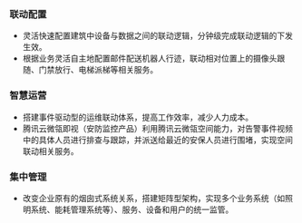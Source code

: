 ### 联动配置
- 灵活快速配置建筑中设备与数据之间的联动逻辑，分钟级完成联动逻辑的下发生效。
- 根据业务灵活自主地配置邮件配送机器人行迹，联动相对位置上的摄像头跟随、门禁放行、电梯派梯等相关服务。

### 智慧运营
- 搭建事件驱动型的运维联动体系，提高工作效率，减少人力成本。
- 腾讯云微瓴即视（安防监控产品）利用腾讯云微瓴空间能力，对告警事件视频中的具体人员进行排查与跟踪，并派送给最近的安保人员进行围堵，实现空间联动相关服务。

### 集中管理
- 改变企业原有的烟囱式系统关系，搭建矩阵型架构，实现多个业务系统（如照明系统、能耗管理系统等）、服务、设备和用户的统一监管。
